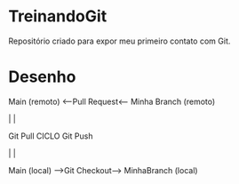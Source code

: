 # TreinandoGit

Repositório criado para expor meu primeiro contato com Git.

# Desenho

Main (remoto)	<--Pull Request<--     Minha Branch (remoto)

|						|

Git Pull		CICLO		     Git Push

|						|

Main (local)    -->Git Checkout-->     MinhaBranch (local)

